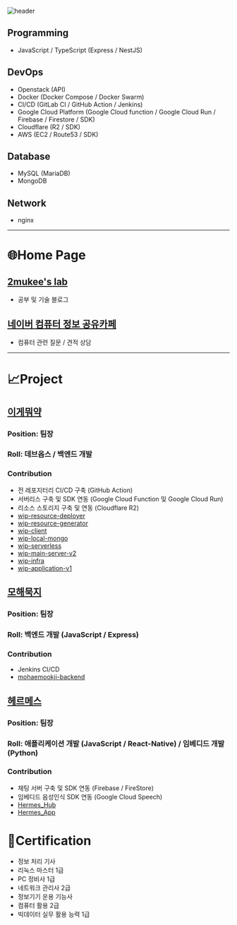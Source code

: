 ![header](https://capsule-render.vercel.app/api?type=soft&color=#ffca1a&height=100&section=header&text=Skill&fontSize=30)

## Programming
- JavaScript / TypeScript (Express / NestJS)

## DevOps
- Openstack (API)
- Docker (Docker Compose / Docker Swarm)
- CI/CD (GitLab CI / GitHub Action / Jenkins)
- Google Cloud Platform (Google Cloud function / Google Cloud Run / Firebase / Firestore / SDK)
- Cloudflare (R2 / SDK)
- AWS (EC2 / Route53 / SDK)

## Database
- MySQL (MariaDB)
- MongoDB

## Network
- nginx

___
# :globe_with_meridians:Home Page
## [2mukee's lab](https://2mukee.tistory.com)
- 공부 및 기술 블로그

## [네이버 컴퓨터 정보 공유카페](https://cafe.naver.com/bagsingood1537)
- 컴퓨터 관련 질문 / 견적 상담

___
# :chart_with_upwards_trend:Project
## [이게뭐약](https://github.com/KNUT-Capstone-Design-team-1)
### Position: 팀장
### Roll: 데브옵스 / 백엔드 개발
### Contribution
- 전 레포지터리 CI/CD 구축 (GitHub Action)
- 서버리스 구축 및 SDK 연동 (Google Cloud Function 및 Google Cloud Run)
- 리소스 스토리지 구축 및 연동 (Cloudflare R2)
- [wip-resource-deployer](http://github.com/KNUT-Capstone-Design-team-1)
- [wip-resource-generator](https://github.com/KNUT-Capstone-Design-team-1/wip-resource-generator)
- [wip-client](https://github.com/KNUT-Capstone-Design-team-1/wip-client)
- [wip-local-mongo](https://github.com/KNUT-Capstone-Design-team-1/wip-local-mongo)
- [wip-serverless](https://github.com/KNUT-Capstone-Design-team-1/wip-serverless)
- [wip-main-server-v2](https://github.com/KNUT-Capstone-Design-team-1/wip-main-server-v2)
- [wip-infra](https://github.com/KNUT-Capstone-Design-team-1/wip-infra)
- [wip-application-v1](https://github.com/KNUT-Capstone-Design-team-1/wip-application-v1)

## [모해묵지](https://github.com/KNUT-Mohaemookji)
### Position: 팀장
### Roll: 백엔드 개발 (JavaScript / Express)
### Contribution
- Jenkins CI/CD
- [mohaemookji-backend](https://github.com/KNUT-Mohaemookji/mohaemookji-backend)

## [헤르메스](https://github.com/HermesProj-KNUT)
### Position: 팀장
### Roll: 애플리케이션 개발 (JavaScript / React-Native) / 임베디드 개발 (Python)
### Contribution
- 채팅 서버 구축 및 SDK 연동 (Firebase / FireStore)
- 임베디드 음성인식 SDK 연동 (Google Cloud Speech)
- [Hermes_Hub](https://github.com/HermesProj-KNUT/Hermes_Hub)
- [Hermes_App](https://github.com/HermesProj-KNUT/Hermes_App)

# :memo:Certification
- 정보 처리 기사
- 리눅스 마스터 1급
- PC 정비사 1급
- 네트워크 관리사 2급
- 정보기기 운용 기능사
- 컴퓨터 활용 2급
- 빅데이터 실무 활용 능력 1급

